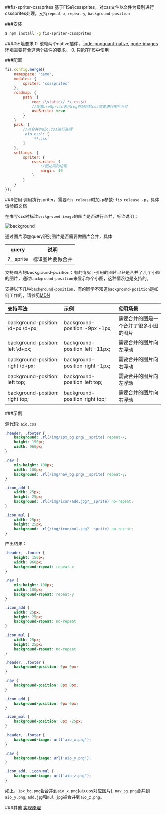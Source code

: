##fis-spriter-csssprites
基于FIS的csssprites，对css文件以文件为级别进行csssprites处理。支持`repeat-x`, `repeat-y`, `background-position`

###安装

```bash
$ npm install -g fis-spriter-csssprites
```

####环境要求
0. 依赖两个native插件，[node-pngquant-native](https://github.com/xiangshouding/node-pngquant-native), [node-images](https://github.com/xiangshouding/node-images) 环境需要符合这两个插件的要求。
0. 只能在FIS中使用

###配置

```javascript
fis.config.merge({
    namespace: 'demo',
    modules: {
        spriter: 'csssprites'
    },
    roadmap: {
        path: {
            reg: /\static\/.*\.css$/i
            //配置useSprite表示reg匹配到的css需要进行图片合并
            useSprite: true
        }
    }
    pack: {
        //对合并的aio.css进行处理
        'aio.css': [
            '**.css'
        ]
    },
    settings: {
        spriter: {
            csssprites: {
                //图之间的边距
                margin: 10
            }
        }
    }
});

```

###使用
调用执行spriter，需要`fis release`时加`-p`参数: `fis release -p`，具体请[参照文档](https://github.com/fis-dev/fis/wiki/%E9%85%8D%E7%BD%AEAPI#modulesspriter)

在书写css时标注`background-image`的图片是否进行合并，标注说明；

![background](https://raw.github.com/xiangshouding/fis-spriter-csssprites/master/doc/image/background.png)

通过图片添加query识别图片是否需要做图片合并，具体

<table>
    <tr>
        <th>query</th>
        <th>说明</th>
    </tr>
    <tr>
        <td>?__sprite</td>
        <td>标识图片要做合并</td>
    </tr>
</table>

支持图片的background-position：有的情况下引用的图片已经是合并了几个小图的图片，通过`background-position`来显示每个小图，这种情况也是支持的。

支持以下几种`background-position`，有的同学不知道`background-position`是如何工作的，请参见[MDN](https://developer.mozilla.org/zh-CN/docs/Web/CSS/background-position)

|支持写法|示例|使用场景|
|:------|:----|:--------|
|background-position: \d+px \d+px;|background-position: -9px -1px;|需要合并的图是一个合并了很多小图的图片|
|background-position: left  \d+px;|background-position: left -11px;|需要合并的图片向左浮动|
|background-position: right \d+px;|background-position: right -1px;|需要合并的图片向右浮动|
|background-position: left top;|background-position: left top;|需要合并的图片向左浮动|
|background-position: right top;|background-position: right top;|需要合并的图片向右浮动

###示例

源代码: `aio.css`

```css
.header, .footer {
    background: url(/img/1px_bg.png?__sprite) repeat-x;
    height: 150px;
    width: 960px;
}

.nav {
    min-height: 400px;
    width: 100px;
    background: url(/img/nav_bg.png?__sprite) repeat-y;
}

.icon_add {
    width: 25px;
    height: 25px;
    background: url(/img/icon/add.jpg?__sprite) no-repeat;
}

.icon_mul {
    width: 25px;
    height: 25px;
    background: url(/img/icon/mul.jpg?__sprite) no-repeat;
}
```
产出结果：

```css
.header, .footer {
    height: 150px;
    width: 960px;
    background-repeat: repeat-x
}

.nav {
    min-height: 400px;
    width: 100px;
    background-repeat: repeat-y
}

.icon_add {
    width: 25px;
    height: 25px;
    background-repeat: no-repeat
}

.icon_mul {
    width: 25px;
    height: 25px;
    background-repeat: no-repeat
}

.header, .footer {
    background-position: 0px 0px;
}

.nav {
    background-position: 0px 0px;
}

.icon_add {
    background-position: 0px 0px;
}

.icon_mul {
    background-position: 0px -25px;
}

.header, .footer {
    background-image: url('aio_x.png');
}

.nav {
    background-image: url('aio_y.png');
}

.icon_add, .icon_mul {
    background-image: url('aio_z.png');
}

```

如上，`1px_bg.png`会合并到`aio_x.png`(aio.css对应图片), `nav_bg.png`合并到`aio_y.png`, `add.jpg`和`mul.jpg`被合并到`aio_z.png`。

###其他
[实现原理](https://github.com/xiangshouding/fis-spriter-csssprites/wiki/CssSprites%E5%AE%9E%E7%8E%B0%E5%8E%9F%E7%90%86)

